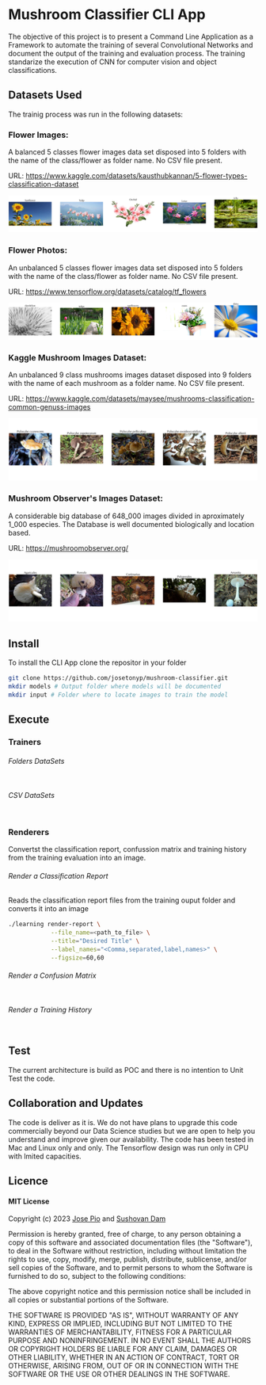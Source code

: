 # Mushroom Classifier CLI App

The objective of this project is to present a Command Line Application as a Framework to automate the training of several Convolutional Networks and document the output of the training and evaluation process. The training standarize the execution of CNN for computer vision and object classifications. 


## Datasets Used

The trainig process was run in the following datasets:

### **Flower Images:** 

A balanced 5 classes flower images data set disposed into 5 folders with the name of the class/flower as folder name. No CSV file present. 

URL: https://www.kaggle.com/datasets/kausthubkannan/5-flower-types-classification-dataset

![Flower Images Data Set](/static/flower_images/samples2.jpg "Flower Images Data Set")


### **Flower Photos:** 

An unbalanced 5 classes flower images data set disposed into 5 folders with the name of the class/flower as folder name. No CSV file present. 

URL: https://www.tensorflow.org/datasets/catalog/tf_flowers

![Flower Photos Data Set](/static/flower_photos/samples2.jpg "Flower Photos Data Set")

### **Kaggle Mushroom Images Dataset:** 

An unbalanced 9 class mushrooms images dataset disposed into 9 folders with the name of each mushroom as a folder name. No CSV file present.

URL: https://www.kaggle.com/datasets/maysee/mushrooms-classification-common-genuss-images

![Kaggle Mushroom Images Dataset](/static/psilocybe/samples.jpg)


### **Mushroom Observer's Images Dataset:** 

A considerable big database of 648_000 images divided in aproximately 1_000 especies. The Database is well documented biologically and location based.  


URL: https://mushroomobserver.org/

![Kaggle Mushroom Images Dataset](/static/mushrooms/samples.jpg)


## Install

To install the CLI App clone the repositor in your folder

```bash
git clone https://github.com/josetonyp/mushroom-classifier.git
mkdir models # Output folder where models will be documented
mkdir input # Folder where to locate images to train the model
```


## Execute

### Trainers

###### Folders DataSets

```bash

```

###### CSV DataSets

```bash

```

### Renderers

Convertst the classification report, confussion matrix and training history from the training evaluation into an image. 

###### Render a Classification Report

Reads the classification report files from the training ouput folder and converts it into an image

```bash
./learning render-report \
            --file_name=<path_to_file> \
            --title="Desired Title" \
            --label_names="<Comma,separated,label,names>" \
            --figsize=60,60
```
###### Render a Confusion Matrix

```bash

```

###### Render a Training History

```bash

```


## Test
The current architecture is build as POC and there is no intention to Unit Test the code.


## Collaboration and Updates

The code is deliver as it is. We do not have plans to upgrade this code commercially beyond our Data Science studies but we are open to help you understand and improve given our availability. The code has been tested in Mac and Linux only and only. The Tensorflow design was run only in CPU with lmited capacities. 


## Licence

#### MIT License

Copyright (c) 2023 [Jose Pio](https://github.com/josetonyp) and [Sushovan Dam](https://github.com/sdam89)

Permission is hereby granted, free of charge, to any person obtaining a copy
of this software and associated documentation files (the "Software"), to deal
in the Software without restriction, including without limitation the rights
to use, copy, modify, merge, publish, distribute, sublicense, and/or sell
copies of the Software, and to permit persons to whom the Software is
furnished to do so, subject to the following conditions:

The above copyright notice and this permission notice shall be included in all
copies or substantial portions of the Software.

THE SOFTWARE IS PROVIDED "AS IS", WITHOUT WARRANTY OF ANY KIND, EXPRESS OR
IMPLIED, INCLUDING BUT NOT LIMITED TO THE WARRANTIES OF MERCHANTABILITY,
FITNESS FOR A PARTICULAR PURPOSE AND NONINFRINGEMENT. IN NO EVENT SHALL THE
AUTHORS OR COPYRIGHT HOLDERS BE LIABLE FOR ANY CLAIM, DAMAGES OR OTHER
LIABILITY, WHETHER IN AN ACTION OF CONTRACT, TORT OR OTHERWISE, ARISING FROM,
OUT OF OR IN CONNECTION WITH THE SOFTWARE OR THE USE OR OTHER DEALINGS IN THE
SOFTWARE.